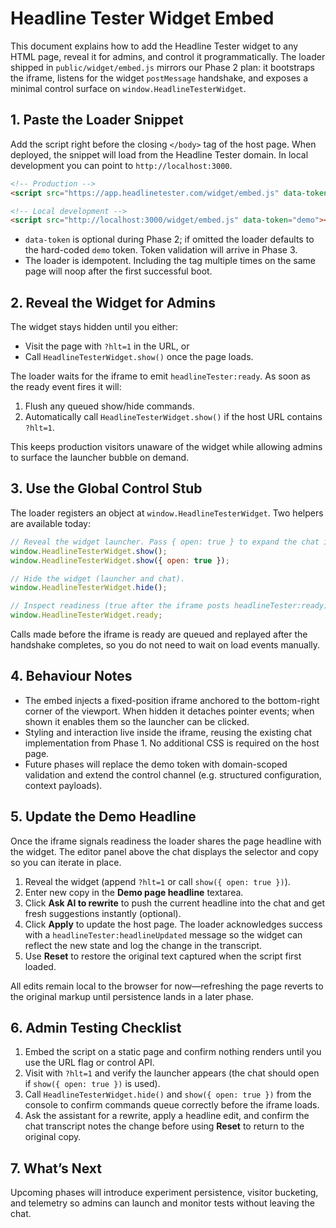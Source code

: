# Headline Tester Widget Embed

This document explains how to add the Headline Tester widget to any HTML page,
reveal it for admins, and control it programmatically. The loader shipped in
`public/widget/embed.js` mirrors our Phase&nbsp;2 plan: it bootstraps the iframe,
listens for the widget `postMessage` handshake, and exposes a minimal control
surface on `window.HeadlineTesterWidget`.

## 1. Paste the Loader Snippet

Add the script right before the closing `</body>` tag of the host page. When
deployed, the snippet will load from the Headline Tester domain. In local
development you can point to `http://localhost:3000`.

```html
<!-- Production -->
<script src="https://app.headlinetester.com/widget/embed.js" data-token="demo"></script>

<!-- Local development -->
<script src="http://localhost:3000/widget/embed.js" data-token="demo"></script>
```

- `data-token` is optional during Phase&nbsp;2; if omitted the loader defaults to
  the hard-coded `demo` token. Token validation will arrive in Phase&nbsp;3.
- The loader is idempotent. Including the tag multiple times on the same page
  will noop after the first successful boot.

## 2. Reveal the Widget for Admins

The widget stays hidden until you either:

- Visit the page with `?hlt=1` in the URL, or
- Call `HeadlineTesterWidget.show()` once the page loads.

The loader waits for the iframe to emit `headlineTester:ready`. As soon as the
ready event fires it will:

1. Flush any queued show/hide commands.
2. Automatically call `HeadlineTesterWidget.show()` if the host URL contains
   `?hlt=1`.

This keeps production visitors unaware of the widget while allowing admins to
surface the launcher bubble on demand.

## 3. Use the Global Control Stub

The loader registers an object at `window.HeadlineTesterWidget`. Two helpers are
available today:

```js
// Reveal the widget launcher. Pass { open: true } to expand the chat immediately.
window.HeadlineTesterWidget.show();
window.HeadlineTesterWidget.show({ open: true });

// Hide the widget (launcher and chat).
window.HeadlineTesterWidget.hide();

// Inspect readiness (true after the iframe posts headlineTester:ready).
window.HeadlineTesterWidget.ready;
```

Calls made before the iframe is ready are queued and replayed after the
handshake completes, so you do not need to wait on load events manually.

## 4. Behaviour Notes

- The embed injects a fixed-position iframe anchored to the bottom-right corner
  of the viewport. When hidden it detaches pointer events; when shown it enables
  them so the launcher can be clicked.
- Styling and interaction live inside the iframe, reusing the existing chat
  implementation from Phase&nbsp;1. No additional CSS is required on the host
  page.
- Future phases will replace the demo token with domain-scoped validation and
  extend the control channel (e.g. structured configuration, context payloads).

## 5. Update the Demo Headline

Once the iframe signals readiness the loader shares the page headline with the
widget. The editor panel above the chat displays the selector and copy so you
can iterate in place.

1. Reveal the widget (append `?hlt=1` or call `show({ open: true })`).
2. Enter new copy in the **Demo page headline** textarea.
3. Click **Ask AI to rewrite** to push the current headline into the chat and
   get fresh suggestions instantly (optional).
4. Click **Apply** to update the host page. The loader acknowledges success with
   a `headlineTester:headlineUpdated` message so the widget can reflect the new
   state and log the change in the transcript.
5. Use **Reset** to restore the original text captured when the script first
   loaded.

All edits remain local to the browser for now—refreshing the page reverts to the
original markup until persistence lands in a later phase.

## 6. Admin Testing Checklist

1. Embed the script on a static page and confirm nothing renders until you use
   the URL flag or control API.
2. Visit with `?hlt=1` and verify the launcher appears (the chat should open if
   `show({ open: true })` is used).
3. Call `HeadlineTesterWidget.hide()` and `show({ open: true })` from the
   console to confirm commands queue correctly before the iframe loads.
4. Ask the assistant for a rewrite, apply a headline edit, and confirm the chat
   transcript notes the change before using **Reset** to return to the original
   copy.

## 7. What’s Next

Upcoming phases will introduce experiment persistence, visitor bucketing, and
telemetry so admins can launch and monitor tests without leaving the chat.
